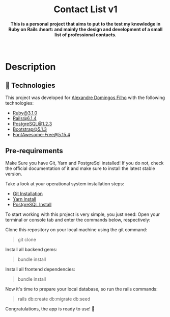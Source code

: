 <h1 align="center">
  <strong>Contact</strong> List v1
</h1>

  </hr>

  <h4 align="center">This is a personal project that aims to put to the test my knowledge in Ruby on Rails :heart: and mainly the design and development of a small list of professional contacts. </h4>
</br>
<p align="center">

# Description
## :rocket: Technologies
This project was developed for [Alexandre Domingos Filho](https://github.com/alexandredfilho) with the following technologies:

-  [Ruby@3.1.0](https://www.ruby-lang.org/en/)
-  [Rails@6.1.4](https://rubyonrails.org/)
-  [PostgreSQL@1.2.3](https://www.postgresql.org/)
-  [Bootstrap@5.1.3](https://getbootstrap.com)
-  [FontAwesome-Free@5.15.4](https://fontawesome.com)

## Pre-requirements

Make Sure you have Git, Yarn  and PostgreSql installed! If you do not, check the official documentation of it and make sure to install the latest stable version.

Take a look at your operational system installation steps:
-  [Git Installation](https://git-scm.com/book/en/v2/Getting-Started-Installing-Git)
-  [Yarn Install](https://yarnpkg.com/getting-started/install)
-  [PostgreSQL Install](https://www.postgresql.org/download/)

To start working with this project is very simple, you just need: Open your terminal or console tab and enter the commands below, respectively:

Clone this repository on your local machine using the git command:

> git clone

Install all backend gems:

> bundle install

Install all frontend dependencies:

> bundle install

Now it's time to prepare your local database, so run the rails commands:

> rails db:create db:migrate db:seed

</hr>

Congratulations, the app is ready to use! :tada:

</hr>
